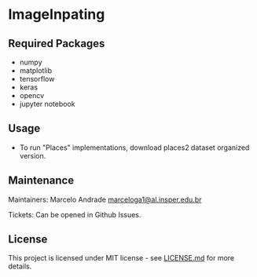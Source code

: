 # ImageInpating

## Required Packages

- numpy
- matplotlib
- tensorflow
- keras
- opencv
- jupyter notebook

## Usage

- To run "Places" implementations, download places2 dataset organized version.

## Maintenance

Maintainers: Marcelo Andrade <marceloga1@al.insper.edu.br>

Tickets: Can be opened in Github Issues.

## License

This project is licensed under MIT license - see [LICENSE.md](LICENSE.md) for more details.
